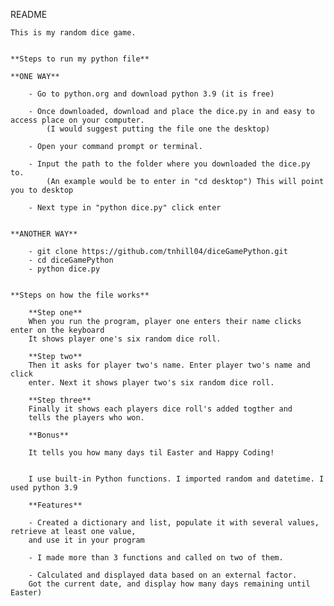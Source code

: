 README

	This is my random dice game. 
	
	
	**Steps to run my python file**

    **ONE WAY**
	
		- Go to python.org and download python 3.9 (it is free)
		
		- Once downloaded, download and place the dice.py in and easy to access place on your computer.
            (I would suggest putting the file one the desktop)

		- Open your command prompt or terminal. 
		
		- Input the path to the folder where you downloaded the dice.py to. 
            (An example would be to enter in "cd desktop") This will point you to desktop
		
		- Next type in "python dice.py" click enter


    **ANOTHER WAY**

        - git clone https://github.com/tnhill04/diceGamePython.git
        - cd diceGamePython
        - python dice.py
		
	
	**Steps on how the file works**
	
		**Step one**
		When you run the program, player one enters their name clicks enter on the keyboard
		It shows player one's six random dice roll. 
		
		**Step two**
		Then it asks for player two's name. Enter player two's name and click
		enter. Next it shows player two's six random dice roll.
		
		**Step three**
		Finally it shows each players dice roll's added togther and
		tells the players who won. 
		
		**Bonus**
		
		It tells you how many days til Easter and Happy Coding!
		
		
		I use built-in Python functions. I imported random and datetime. I used python 3.9 
		
		**Features**
		
		- Created a dictionary and list, populate it with several values, retrieve at least one value, 
		and use it in your program
		
		- I made more than 3 functions and called on two of them.
		
		- Calculated and displayed data based on an external factor. 
		Got the current date, and display how many days remaining until Easter)

